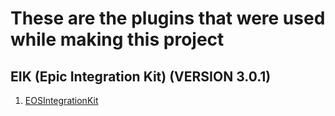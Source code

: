 # These are the plugins that were used while making this project

## EIK (Epic Integration Kit) (VERSION 3.0.1)
1. [EOSIntegrationKit](https://github.com/betidestudio/EOSIntegrationKit)
